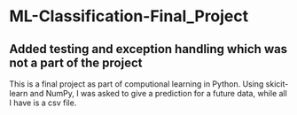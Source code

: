 # ML-Classification-Final_Project
## Added testing and exception handling which was not a part of the project
This is a final project as part of computional learning in Python. Using skicit-learn and NumPy, I was asked to give a prediction for a future data, while all I have is a csv file.

